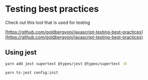 # Testing best practices

Check out this tool that is used for testing

[https://github.com/goldbergyoni/javascript-testing-best-practices](https://github.com/goldbergyoni/javascript-testing-best-practices)

## Using jest

```sh
yarn add jest supertest @types/jest @types/supertest -D

yarn ts-jest config:init
```
